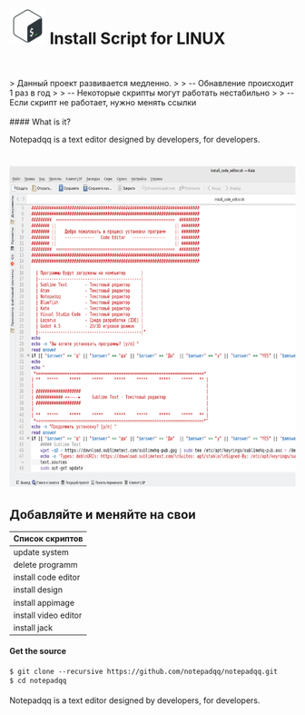 # <img src="https://github.com/Ripflic/ripflic.github.io/blob/master/img/shell-script.png" alt="Script" width="64" height="64" /> Install Script for LINUX
<br>
<br>
> Данный проект развивается медленно.
>
>  -- Обнавление происходит 1 раз в год
>
>  -- Некоторые скрипты могут работать нестабильно
>
>  -- Если скрипт не работает, нужно менять ссылки
<br>
<br>
#### What is it?

Notepadqq is a text editor designed by developers, for developers. 

# <img src="https://github.com/Ripflic/ripflic.github.io/blob/master/img/img_01.png" alt="Script" width="757" height="564" />



Добавляйте и меняйте на свои
-----

| Список скриптов       |
|-----------------------|
| update system         |
| delete programm       |
| install code editor   |
| install design        |
| install appimage      |
| install video editor  |
| install jack          |

#### Get the source

    $ git clone --recursive https://github.com/notepadqq/notepadqq.git
    $ cd notepadqq

#### 

Notepadqq is a text editor designed by developers, for developers. 
